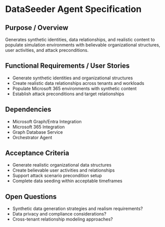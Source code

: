 # DataSeeder Agent Specification

## Purpose / Overview
Generates synthetic identities, data relationships, and realistic content to populate simulation environments with believable organizational structures, user activities, and attack preconditions.

## Functional Requirements / User Stories
- Generate synthetic identities and organizational structures
- Create realistic data relationships across tenants and workloads
- Populate Microsoft 365 environments with synthetic content
- Establish attack preconditions and target relationships

## Dependencies
- Microsoft Graph/Entra Integration
- Microsoft 365 Integration
- Graph Database Service
- Orchestrator Agent

## Acceptance Criteria
- Generate realistic organizational data structures
- Create believable user activities and relationships
- Support attack scenario precondition setup
- Complete data seeding within acceptable timeframes

## Open Questions
- Synthetic data generation strategies and realism requirements?
- Data privacy and compliance considerations?
- Cross-tenant relationship modeling approaches?